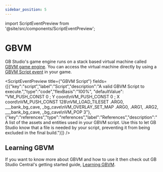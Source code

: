 ```yaml
---
sidebar_position: 5
---
```


import ScriptEventPreview from '@site/src/components/ScriptEventPreview';

# GBVM

GB Studio's game engine runs on a stack based virtual machine called [GBVM game engine](https://github.com/chrismaltby/gbvm). You can access the virtual machine directly by using a [GBVM Script event](/docs/scripting/script-glossary/miscellaneous#gbvm-script) in your game.

<ScriptEventPreview title={"GBVM Script"} fields={[{"key":"script","label":"Script","description":"A valid GBVM Script to execute.","type":"code","flexBasis":"100%", "defaultValue": "VM_PUSH_CONST           0       ; Y coord\nVM_PUSH_CONST           0       ; X coord\nVM_PUSH_CONST           128\nVM_LOAD_TILESET         .ARG0, ___bank_bg_cave, _bg_cave\nVM_OVERLAY_SET_MAP      .ARG0, .ARG1, .ARG2, ___bank_bg_cave, _bg_cave\nVM_POP                  3"},{"key":"references","type":"references","label":"References","description":"A list of the assets and entities used in your GBVM script. Use this to let GB Studio know that a file is needed by your script, preventing it from being excluded in the final build."}]} />

## Learning GBVM

If you want to know more about GBVM and how to use it then check out GB Studio Central's getting started guide, [Learning GBVM](https://gbstudiocentral.com/tips/learning-gbvm/).
